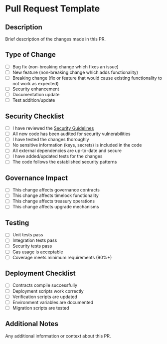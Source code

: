 # Pull Request Template

## Description

Brief description of the changes made in this PR.

## Type of Change

- [ ] Bug fix (non-breaking change which fixes an issue)
- [ ] New feature (non-breaking change which adds functionality)
- [ ] Breaking change (fix or feature that would cause existing functionality to not work as expected)
- [ ] Security enhancement
- [ ] Documentation update
- [ ] Test addition/update

## Security Checklist

- [ ] I have reviewed the [Security Guidelines](../SECURITY.md)
- [ ] All new code has been audited for security vulnerabilities
- [ ] I have tested the changes thoroughly
- [ ] No sensitive information (keys, secrets) is included in the code
- [ ] All external dependencies are up-to-date and secure
- [ ] I have added/updated tests for the changes
- [ ] The code follows the established security patterns

## Governance Impact

- [ ] This change affects governance contracts
- [ ] This change affects timelock functionality
- [ ] This change affects treasury operations
- [ ] This change affects upgrade mechanisms

## Testing

- [ ] Unit tests pass
- [ ] Integration tests pass
- [ ] Security tests pass
- [ ] Gas usage is acceptable
- [ ] Coverage meets minimum requirements (90%+)

## Deployment Checklist

- [ ] Contracts compile successfully
- [ ] Deployment scripts work correctly
- [ ] Verification scripts are updated
- [ ] Environment variables are documented
- [ ] Migration scripts are tested

## Additional Notes

Any additional information or context about this PR.
